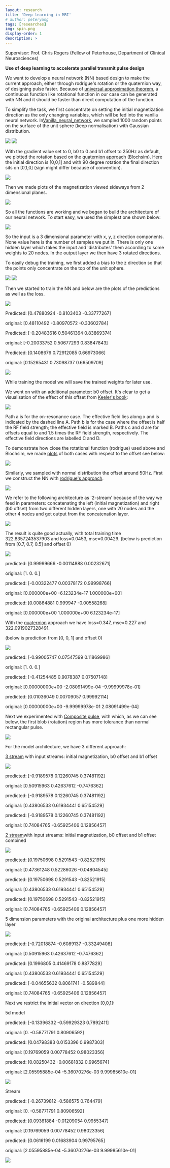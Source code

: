 ```yaml
---
layout: research
title: 'Deep learning in MRI'
# author: peteryang
tags: [researches]
img: spin.png
display-order: 1
description: >
---
```


Supervisor: Prof. Chris Rogers (Fellow of Peterhouse,
Department of Clinical Neurosciences)

**Use of deep learning to accelerate parallel transmit pulse design**

We want to develop a neural network (NN) based design to make the current approach, either through rodrigue's rotation or the quaternion way, of designing pulse faster. Because of [universal approximation theorem](https://en.wikipedia.org/wiki/Universal_approximation_theorem), a continuous function like rotational function in our case can be generated with NN and it should be faster than direct computation of the function.

To simplify the task, we first concentrate on setting the initial magnetization direction as the only changing variables, which will be fed into the vanilla neural network. In[Vanilla\_neural\_network](https://colab.research.google.com/drive/1ypM38Ekr0mB9cCaSNcrl4lOqXWQy49OM?authuser=1), we sampled 1000 random points on the surface of the unit sphere (keep normalisation) with Gaussian distribution.

![](/public/img/MRI_images/image18.png) ![](/public/img/MRI_images/image16.png)

With the gradient value set to 0, b0 to 0 and b1 offset to 250Hz as default, we plotted the rotation based on the [quaternion approach](https://ieeexplore.ieee.org/document/75611) (Blochsim). Here the initial direction is [0,0,1] and with 90 degree rotation the final direction sits on [0,1,0] (sign might differ because of convention).

![](/public/img/MRI_images/image20.png)

Then we made plots of the magnetization viewed sideways from 2 dimensional planes.

![](/public/img/MRI_images/image9.png)

So all the functions are working and we began to build the architecture of our neural network. To start easy, we used the simplest one shown below:

![](/public/img/MRI_images/image21.png)

So the input is a 3 dimensional parameter with x, y, z direction components. None value here is the number of samples we put in. There is only one hidden layer which takes the input and 'distributes' them according to some weights to 20 nodes. In the output layer we then have 3 rotated directions.

To easily debug the training, we first added a bias to the z direction so that the points only concentrate on the top of the unit sphere.

![](/public/img/MRI_images/image15.png) ![](/public/img/MRI_images/image19.png)

Then we started to train the NN and below are the plots of the predictions as well as the loss.

![](/public/img/MRI_images/image11.png)

Predicted: [0.47880924 -0.8103403 -0.33777267]

original: [0.48110492 -0.80970572 -0.33602784]

Predicted: [-0.20483616 0.50461364 0.83869374]

original: [-0.20033752 0.50677293 0.83847843]

Predicted: [0.1408676 0.72912085 0.66973066]

original: [0.15265431 0.73098737 0.66509709]

![](/public/img/MRI_images/image6.png)

While training the model we will save the trained weights for later use.

We went on with an additional parameter: b0 offset. It's clear to get a visualisation of the effect of this offset from [Keeler's book](http://www-keeler.ch.cam.ac.uk/lectures/understanding/chapter_3.pdf):

![](/public/img/MRI_images/image10.png)

Path a is for the on-resonance case. The effective field lies along x and is indicated by the dashed line A. Path b is for the case where the offset is half the RF field strength; the effective field is marked B. Paths c and d are for offsets equal to and 1.5 times the RF field strength, respectively. The effective field directions are labelled C and D.

To demonstrate how close the rotational function (rodrigue) used above and Blochsim, we made [plots](https://colab.research.google.com/drive/1e_n5NXbwxCEBR11BrfZVFqttZwQh-haZ?authuser=1#scrollTo=lU1bp-7Q-o2s) of both cases with respect to the offset see below:

![](/public/img/MRI_images/image8.png)

Similarly, we sampled with normal distribution the offset around 50Hz. First we construct the NN with [rodrigue's approach](https://colab.research.google.com/drive/1iw295f5cBWxacvpb7RhXlt7aRzJwlZy9?authuser=1).

![](/public/img/MRI_images/image2.png)

We refer to the following architecture as '2-stream' because of the way we feed in parameters: concatenating the left (initial magnetization) and right (b0 offset) from two different hidden layers, one with 20 nodes and the other 4 nodes and get output from the concatenation layer.

![](/public/img/MRI_images/image12.png)

The result is quite good actually, with total training time 322.8357243537903 and loss=0.0453, mse=0.00429. (below is prediction from [0.7, 0.7, 0.5] and offset 0)

![](/public/img/MRI_images/image14.png)

predicted: [0.99999666 -0.00114888 0.00232671]

original: [1. 0. 0.]

predicted: [-0.00322477 0.00378172 0.99998766]

original: [0.000000e+00 -6.123234e-17 1.000000e+00]

predicted: [0.00864881 0.999947 -0.00558268]

original: [0.000000e+00 1.000000e+00 6.123234e-17]

With the [quaternion](https://colab.research.google.com/drive/1nFsz5s4Q8aZgHRA4sVG0EvkfFNmUolkd?authuser=1#scrollTo=4vTP7gQAW81u) approach we have loss=0.347, mse=0.227 and 322.0919027328491.

(below is prediction from [0, 0, 1] and offset 0)

![](/public/img/MRI_images/image11.png)

predicted: [-0.99005747 0.07547599 0.11869986]

original: [1. 0. 0.]

predicted: [-0.41254485 0.9078387 0.07507148]

original: [0.00000000e+00 -2.08091499e-04 -9.99999978e-01]

predicted: [0.01036049 0.00709057 0.99992114]

original: [0.00000000e+00 -9.99999978e-01 2.08091499e-04]

Next we experimented with [Composite pulse](https://colab.research.google.com/drive/1m4T7sF7MzOvUs5MtuDu8s_tcGQcYYBY5?authuser=1), with which, as we can see below, the first blob (rotation) region has more tolerance than normal rectangular pulse.

![](/public/img/MRI_images/image5.png)

For the model architecture, we have 3 different approach:

[3 stream](https://colab.research.google.com/drive/1kEDpebqL822uAiFR2eBECY57nHIaBakr?authuser=1) with input streams: initial magnetization, b0 offset and b1 offset

![](/public/img/MRI_images/image17.png)

predicted: [-0.9189578 0.12260745 0.37481192]

original: [0.50915963 0.42637612 -0.7476362]

predicted: [-0.9189578 0.12260745 0.37481192]

original: [0.43806533 0.61934441 0.65154529]

predicted: [-0.9189578 0.12260745 0.37481192]

original: [0.74084765 -0.65925406 0.12856457]

[2 stream](https://colab.research.google.com/drive/1oQlFDYtzgV1dU-6Xr2h6e9fZV_OgD1_S?authuser=1#scrollTo=4vTP7gQAW81u)with input streams: initial magnetization, b0 offset and b1 offset combined

![](/public/img/MRI_images/image13.png)

predicted: [0.19750698 0.5291543 -0.82521915]

original: [0.47361248 0.52286026 -0.04804545]

predicted: [0.19750698 0.5291543 -0.82521915]

original: [0.43806533 0.61934441 0.65154529]

predicted: [0.19750698 0.5291543 -0.82521915]

original: [0.74084765 -0.65925406 0.12856457]

5 dimension parameters with the original architecture plus one more hidden layer

![](/public/img/MRI_images/image1.png)

predicted: [-0.72018874 -0.6089137 -0.33249408]

original: [0.50915963 0.42637612 -0.7476362]

predicted: [0.1996805 0.41469178 0.8877829]

original: [0.43806533 0.61934441 0.65154529]

predicted: [-0.04655632 0.8061741 -0.589844]

original: [0.74084765 -0.65925406 0.12856457]

Next we restrict the initial vector on direction [0,0,1]:

5d model

predicted: [-0.13396332 -0.59929323 0.7892411]

original: [0. -0.58771791 0.80906592]

predicted: [0.04798383 0.0153396 0.9987303]

original: [0.19769059 0.00778452 0.98023356]

predicted: [0.08250432 -0.00681832 0.9965674]

original: [2.05595885e-04 -5.36070276e-03 9.99985610e-01]

![](/public/img/MRI_images/image7.png)

Stream

predicted: [-0.26739812 -0.586575 0.764479]

original: [0. -0.58771791 0.80906592]

predicted: [0.09361884 -0.01209054 0.9955347]

original: [0.19769059 0.00778452 0.98023356]

predicted: [0.0616199 0.01683904 0.99795765]

original: [2.05595885e-04 -5.36070276e-03 9.99985610e-01]

![](/public/img/MRI_images/image4.png)